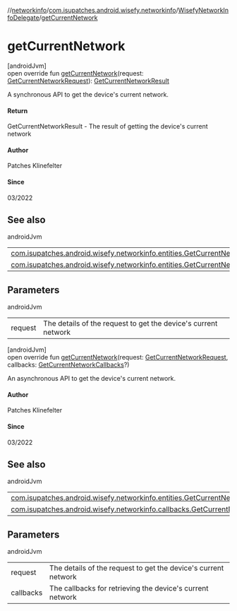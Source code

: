 //[networkinfo](../../../index.md)/[com.isupatches.android.wisefy.networkinfo](../index.md)/[WisefyNetworkInfoDelegate](index.md)/[getCurrentNetwork](get-current-network.md)

# getCurrentNetwork

[androidJvm]\
open override fun [getCurrentNetwork](get-current-network.md)(request: [GetCurrentNetworkRequest](../../com.isupatches.android.wisefy.networkinfo.entities/-get-current-network-request/index.md)): [GetCurrentNetworkResult](../../com.isupatches.android.wisefy.networkinfo.entities/-get-current-network-result/index.md)

A synchronous API to get the device's current network.

#### Return

GetCurrentNetworkResult - The result of getting the device's current network

#### Author

Patches Klinefelter

#### Since

03/2022

## See also

androidJvm

| | |
|---|---|
| [com.isupatches.android.wisefy.networkinfo.entities.GetCurrentNetworkRequest](../../com.isupatches.android.wisefy.networkinfo.entities/-get-current-network-request/index.md) |  |
| [com.isupatches.android.wisefy.networkinfo.entities.GetCurrentNetworkResult](../../com.isupatches.android.wisefy.networkinfo.entities/-get-current-network-result/index.md) |  |

## Parameters

androidJvm

| | |
|---|---|
| request | The details of the request to get the device's current network |

[androidJvm]\
open override fun [getCurrentNetwork](get-current-network.md)(request: [GetCurrentNetworkRequest](../../com.isupatches.android.wisefy.networkinfo.entities/-get-current-network-request/index.md), callbacks: [GetCurrentNetworkCallbacks](../../com.isupatches.android.wisefy.networkinfo.callbacks/-get-current-network-callbacks/index.md)?)

An asynchronous API to get the device's current network.

#### Author

Patches Klinefelter

#### Since

03/2022

## See also

androidJvm

| | |
|---|---|
| [com.isupatches.android.wisefy.networkinfo.entities.GetCurrentNetworkRequest](../../com.isupatches.android.wisefy.networkinfo.entities/-get-current-network-request/index.md) |  |
| [com.isupatches.android.wisefy.networkinfo.callbacks.GetCurrentNetworkCallbacks](../../com.isupatches.android.wisefy.networkinfo.callbacks/-get-current-network-callbacks/index.md) |  |

## Parameters

androidJvm

| | |
|---|---|
| request | The details of the request to get the device's current network |
| callbacks | The callbacks for retrieving the device's current network |
